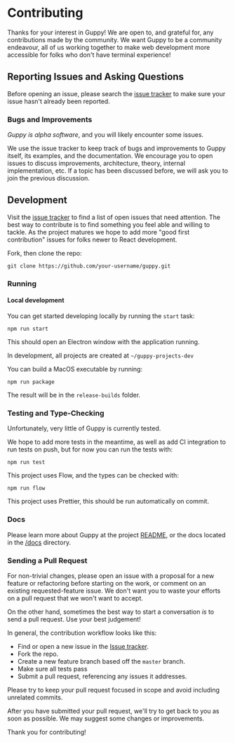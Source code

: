 # Contributing

Thanks for your interest in Guppy! We are open to, and grateful for, any contributions made by the community. We want Guppy to be a community endeavour, all of us working together to make web development more accessible for folks who don't have terminal experience!

## Reporting Issues and Asking Questions

Before opening an issue, please search the [issue tracker](https://github.com/joshwcomeau/guppy/issues) to make sure your issue hasn't already been reported.

### Bugs and Improvements

_Guppy is alpha software_, and you will likely encounter some issues.

We use the issue tracker to keep track of bugs and improvements to Guppy itself, its examples, and the documentation. We encourage you to open issues to discuss improvements, architecture, theory, internal implementation, etc. If a topic has been discussed before, we will ask you to join the previous discussion.

## Development

Visit the [issue tracker](https://github.com/joshwcomeau/guppy/issues) to find a list of open issues that need attention. The best way to contribute is to find something you feel able and willing to tackle. As the project matures we hope to add more "good first contribution" issues for folks newer to React development.

Fork, then clone the repo:

```
git clone https://github.com/your-username/guppy.git
```

### Running

#### Local development

You can get started developing locally by running the `start` task:

```
npm run start
```

This should open an Electron window with the application running.

In development, all projects are created at `~/guppy-projects-dev`

You can build a MacOS executable by running:

```
npm run package
```

The result will be in the `release-builds` folder.

### Testing and Type-Checking

Unfortunately, very little of Guppy is currently tested.

We hope to add more tests in the meantime, as well as add CI integration to run tests on push, but for now you can run the tests with:

```
npm run test
```

This project uses Flow, and the types can be checked with:

```
npm run flow
```

This project uses Prettier, this should be run automatically on commit.

### Docs

Please learn more about Guppy at the project [README](https://github.com/joshwcomeau/guppy/blob/master/README.md), or the docs located in the [/docs](https://github.com/joshwcomeau/guppy/tree/master/docs) directory.

### Sending a Pull Request

For non-trivial changes, please open an issue with a proposal for a new feature or refactoring before starting on the work, or comment on an existing requested-feature issue. We don't want you to waste your efforts on a pull request that we won't want to accept.

On the other hand, sometimes the best way to start a conversation _is_ to send a pull request. Use your best judgement!

In general, the contribution workflow looks like this:

- Find or open a new issue in the [Issue tracker](https://github.com/joshwcomeau/guppy/issues).
- Fork the repo.
- Create a new feature branch based off the `master` branch.
- Make sure all tests pass
- Submit a pull request, referencing any issues it addresses.

Please try to keep your pull request focused in scope and avoid including unrelated commits.

After you have submitted your pull request, we'll try to get back to you as soon as possible. We may suggest some changes or improvements.

Thank you for contributing!

